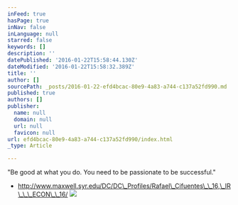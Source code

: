 ```yaml
---
inFeed: true
hasPage: true
inNav: false
inLanguage: null
starred: false
keywords: []
description: ''
datePublished: '2016-01-22T15:58:44.130Z'
dateModified: '2016-01-22T15:58:32.389Z'
title: ''
author: []
sourcePath: _posts/2016-01-22-efd4bcac-80e9-4a83-a744-c137a52fd990.md
published: true
authors: []
publisher:
  name: null
  domain: null
  url: null
  favicon: null
url: efd4bcac-80e9-4a83-a744-c137a52fd990/index.html
_type: Article

---
```

"Be good at what you do. You need to be passionate to be successful."

* http://www.maxwell.syr.edu/DC/DC\_Profiles/Rafael\_Cifuentes\_\_16,\_IR\_\_\_ECON\_\_16/
![](https://the-grid-user-content.s3-us-west-2.amazonaws.com/63ac8398-fdee-48cf-a582-70b0590df433.jpg)